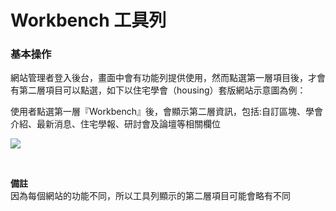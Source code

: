 # Workbench 工具列

### 基本操作

網站管理者登入後台，畫面中會有功能列提供使用，然而點選第一層項目後，才會有第二層項目可以點選，如下以住宅學會（housing）套版網站示意圖為例：

使用者點選第一層『Workbench』後，會顯示第二層資訊，包括:自訂區塊、學會介紹、最新消息、住宅學報、研討會及論壇等相關欄位

![](/_image/workbench/housingWB.png)  


</br>

**備註**  
因為每個網站的功能不同，所以工具列顯示的第二層項目可能會略有不同
